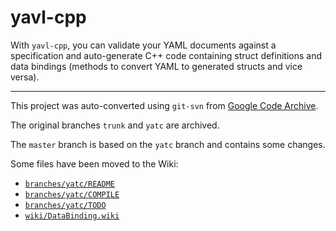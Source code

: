 # yavl-cpp

With `yavl-cpp`, you can validate your YAML documents against a specification and auto-generate C++ code containing struct definitions and data bindings (methods to convert YAML to generated structs and vice versa).

---

This project was auto-converted using `git-svn` from [Google Code Archive](https://code.google.com/archive/p/yavl-cpp/).

The original branches `trunk` and `yatc` are archived.

The `master` branch is based on the `yatc` branch and contains some changes.

Some files have been moved to the Wiki:

- [`branches/yatc/README`](../../wiki/Home)
- [`branches/yatc/COMPILE`](../../wiki/COMPILE)
- [`branches/yatc/TODO`](../../wiki/TODO)
- [`wiki/DataBinding.wiki`](../../wiki/Data-Binding)
 
